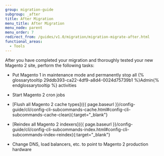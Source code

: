 ```yaml
---
group: migration-guide
subgroup: _after
title: After Migration
menu_title: After Migration
menu_node: parent
menu_order: 7
redirect_from: /guides/v1.0/migration/migration-migrate-after.html
functional_areas:
  - Tools
---
```


After you have completed your migration and thoroughly tested your new Magento 2 site, perform the following tasks:

*	Put Magento 1 in maintenance mode and permanently stop all {% glossarytooltip 29ddb393-ca22-4df9-a8d4-0024d75739b1 %}Admin{% endglossarytooltip %} activities

*	Start Magento 2 cron jobs

*	[Flush all Magento 2 cache types]({{ page.baseurl }}/config-guide/cli/config-cli-subcommands-cache.html#config-cli-subcommands-cache-clean){:target="_blank"}

*	[Reindex all Magento 2 indexers]({{ page.baseurl }}/config-guide/cli/config-cli-subcommands-index.html#config-cli-subcommands-index-reindex){:target="_blank"}

*	Change DNS, load balancers, etc. to point to Magento 2 production hardware
